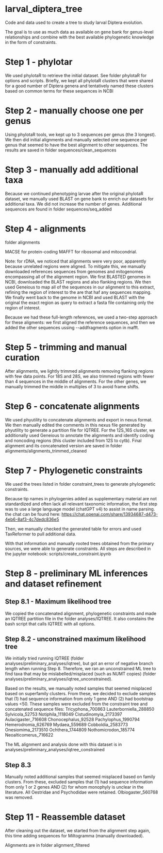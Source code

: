 # larval_diptera_tree
Code and data used to create a tree to study larval Diptera evolution.

The goal is to use as much data as available on gene bank for genus-level relationships and combine with the best available phylogenetic knowledge in the form of constraints.

# Step 1 - phylotar

We used phylotaR to retrieve the initial dataset. See folder phylotaR for options and scripts. Briefly, we kept all phylotaR clusters that were shared for a good number of Diptera genera and tentatively named these clusters based on common terms for these sequences in NCBI

# Step 2 - manually choose one per genus

Using phylotaR tools, we kept up to 3 sequences per genus (the 3 longest). We then did initial alignments and manually selected one sequence per genus that seemed to have the best alignment to other sequences. The results are saved in folder sequences/clean_sequences

# Step 3 - manually add additional taxa

Because we continued phenotyping larvae after the original phylotaR dataset, we manually used BLAST on gene bank to enrich our datasets for additional taxa. We did not increase the number of genes. Additional sequences are found in folder sequences/seq_added

# Step 4 - alignments

folder alignments

MACSE for protein-coding
MAFFT for ribosomal and mitocondrial. 

Note: for rDNA, we noticed that alignments were very poor, apparently because unrelated regions were aligned. To mitigate this, we manually downloaded references sequences from genomes and mitogenomes encompassing all of the alignment region. We first BLASTED genomes in NCBI, downloaded the BLAST regions and also flanking regions. We then used Geneious to map all of the sequences in our alignment to this extract, refining the region of interest to the are that haf any sequences mapping. We finally went back to the genome in NCBI and used BLAST with the original the exact region as query to extract a fasta file containing only the region of interest.

Because we had these full-length references, we used a two-step approach for these aligments: we first aligned the reference sequences, and then we added the other sequences ussing --addfragments option in mafft.

# Step 5 - trimming and manual curation

After alignments, we lightly trimmed alignments removing flanking regions with few data points. For 18S and 28S, we also trimmed regions with fewer than 4 sequences in the middle of alignments. For the other genes, we manually trimmed the middle in multiples of 3 to avoid frame shifts.

# Step 6 - concatenate alignments

We used phyutility to concatenate alignments and export in nexus format. We then manually edited the comments in this nexus file generated by phyutility to generate a partition file for IQTREE. For the 12S_16S cluster, we additionally used Geneious to annotate the alignments and identify coding and noncoding regions (this cluster included from 12S to cytb).
Final alignment and its concatenated version are saved in folder alignments/alignments_trimmed_cleaned

# Step 7 -  Phylogenetic constraints
We used the trees listed in folder constraint_trees to generate phylogenetic constraints.

Because tip names in phylogenies added as supplementary material are not standardized and often lack all relevant taxonomic information, the first step was to use a large language model (chatGPT v4) to assist in name parsing. the chat can be found here: https://chat.openai.com/share/13934687-d473-4eb6-8af3-4c7dedc836e5

Then, we manually checked the generated table for errors and used TaxReformer to pull additional data. 

With that information and manually rooted trees obtained from the primary sources, we were able to generate constraints. All steps are described in the  jupyter notebook: scripts/create_constraint.ipynb

# Step 8 - preliminary ML inferences and dataset refinement

## Step 8.1 - Maximum likelihood tree
We copied the concatenated alignment, phylogenetic constraints and made an IQTREE partition file in the folder analyses/IQTREE. It also constains the bash script that calls IQTREE with all options.

## Step 8.2 - unconstrained maximum likelihood tree
We initially tried running IQTREE (folder analyses/preliminary_analyses/iqtree), but got an error of negative branch length when running Step 8. Therefore, we ran an unconstrained ML tree to find taxa that may be mislabelled/misplaced (such as NUMT copies) (folder analyses/preliminary_analyses/iqtree_unconstrained).

Based on the results, we manually noted samples that seemed misplaced based on superfamily clusters. From these, we decided to exclude samples that (1) had sequence information from only 1 gene AND (2) had bootstrap values <50. These samples were excluded from the constraint tree and concatenated sequence files:
Tricyphona_700863
Lauterborniella_288850
Sylvicola_52753
Notiphila_1118049
Cistudinomyia_2173397
Aulacigaster_716608
Chonocephalus_92528
Pachylophus_1990794
Hemerodromia_626769
Mydaea_559689
Cobboldia_2583773
Onesiomima_2173510
Ochthera_1744809
Nothomicrodon_185774
Neoalticomerus_716622

The ML alignment and analysis done with this dataset is in analyses/preliminary_analyses/iqtree_constrained

## Step 8.3 
Manually noted additional samples that seemed misplaced based on family clusters. From these, excluded samples that (1) had sequence information from only 1 or 2 genes AND (2) for whom monophyly is unclear in the literature. All Oestridae and Psychodidae were retained. Olbiogaster_560768 was removed. 

# Step 11 - Reassemble dataset
After cleaning out the dataset, we started from the alignment step again, this time adding sequences for Miltogramma (manually downloaded). 

Alignments are in folder alignment_filtered

